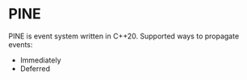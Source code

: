 # PINE

PINE is event system written in C++20. Supported ways to propagate events:

* Immediately
* Deferred
